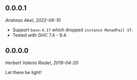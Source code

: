 
0.0.0.1
-------

_Andreas Abel, 2022-06-10_

- Support `base-4.17` which dropped `instance MonadFail ST`.
- Tested with GHC 7.4 - 9.4.


0.0.0.0
-------

_Herbert Valerio Riedel, 2019-04-20_

Let there be light!
